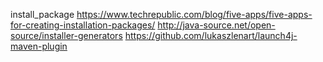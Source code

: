 install_package
https://www.techrepublic.com/blog/five-apps/five-apps-for-creating-installation-packages/
http://java-source.net/open-source/installer-generators
https://github.com/lukaszlenart/launch4j-maven-plugin
